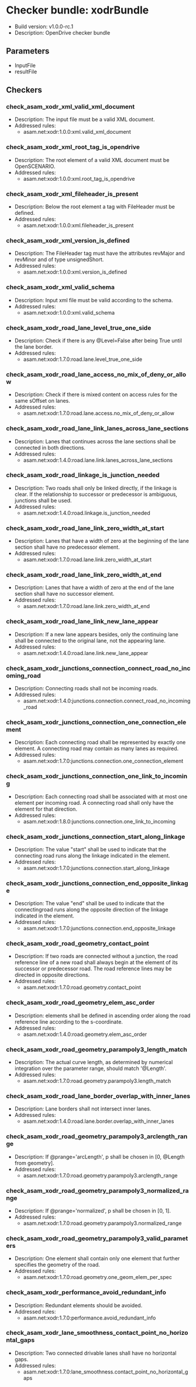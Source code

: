 # Checker bundle: xodrBundle

* Build version:  v1.0.0-rc.1
* Description:    OpenDrive checker bundle

## Parameters

* InputFile
* resultFile

## Checkers

### check_asam_xodr_xml_valid_xml_document

* Description: The input file must be a valid XML document.
* Addressed rules:
  * asam.net:xodr:1.0.0:xml.valid_xml_document

### check_asam_xodr_xml_root_tag_is_opendrive

* Description: The root element of a valid XML document must be OpenSCENARIO.
* Addressed rules:
  * asam.net:xodr:1.0.0:xml.root_tag_is_opendrive

### check_asam_xodr_xml_fileheader_is_present

* Description: Below the root element a tag with FileHeader must be defined.
* Addressed rules:
  * asam.net:xodr:1.0.0:xml.fileheader_is_present

### check_asam_xodr_xml_version_is_defined

* Description: The FileHeader tag must have the attributes revMajor and revMinor and of type unsignedShort.
* Addressed rules:
  * asam.net:xodr:1.0.0:xml.version_is_defined

### check_asam_xodr_xml_valid_schema

* Description: Input xml file must be valid according to the schema.
* Addressed rules:
  * asam.net:xodr:1.0.0:xml.valid_schema

### check_asam_xodr_road_lane_level_true_one_side

* Description: Check if there is any @Level=False after being True until the lane border.
* Addressed rules:
  * asam.net:xodr:1.7.0:road.lane.level_true_one_side

### check_asam_xodr_road_lane_access_no_mix_of_deny_or_allow

* Description: Check if there is mixed content on access rules for the same sOffset on lanes.
* Addressed rules:
  * asam.net:xodr:1.7.0:road.lane.access.no_mix_of_deny_or_allow

### check_asam_xodr_road_lane_link_lanes_across_lane_sections

* Description: Lanes that continues across the lane sections shall be connected in both directions.
* Addressed rules:
  * asam.net:xodr:1.4.0:road.lane.link.lanes_across_lane_sections

### check_asam_xodr_road_linkage_is_junction_needed

* Description: Two roads shall only be linked directly, if the linkage is clear. If the relationship to successor or predecessor is ambiguous, junctions shall be used.
* Addressed rules:
  * asam.net:xodr:1.4.0:road.linkage.is_junction_needed

### check_asam_xodr_road_lane_link_zero_width_at_start

* Description: Lanes that have a width of zero at the beginning of the lane section shall have no predecessor element.
* Addressed rules:
  * asam.net:xodr:1.7.0:road.lane.link.zero_width_at_start

### check_asam_xodr_road_lane_link_zero_width_at_end

* Description: Lanes that have a width of zero at the end of the lane section shall have no successor element.
* Addressed rules:
  * asam.net:xodr:1.7.0:road.lane.link.zero_width_at_end

### check_asam_xodr_road_lane_link_new_lane_appear

* Description: If a new lane appears besides, only the continuing lane shall be connected to the original lane, not the appearing lane.
* Addressed rules:
  * asam.net:xodr:1.4.0:road.lane.link.new_lane_appear

### check_asam_xodr_junctions_connection_connect_road_no_incoming_road

* Description: Connecting roads shall not be incoming roads.
* Addressed rules:
  * asam.net:xodr:1.4.0:junctions.connection.connect_road_no_incoming_road

### check_asam_xodr_junctions_connection_one_connection_element

* Description: Each connecting road shall be represented by exactly one element. A connecting road may contain as many lanes as required.
* Addressed rules:
  * asam.net:xodr:1.7.0:junctions.connection.one_connection_element

### check_asam_xodr_junctions_connection_one_link_to_incoming

* Description: Each connecting road shall be associated with at most one <connection> element per incoming road. A connecting road shall only have the <laneLink> element for that direction.
* Addressed rules:
  * asam.net:xodr:1.8.0:junctions.connection.one_link_to_incoming

### check_asam_xodr_junctions_connection_start_along_linkage

* Description: The value "start" shall be used to indicate that the connecting road runs along the linkage indicated in the element.
* Addressed rules:
  * asam.net:xodr:1.7.0:junctions.connection.start_along_linkage

### check_asam_xodr_junctions_connection_end_opposite_linkage

* Description: The value "end" shall be used to indicate that the connectingroad runs along the opposite direction of the linkage indicated in the element.
* Addressed rules:
  * asam.net:xodr:1.7.0:junctions.connection.end_opposite_linkage

### check_asam_xodr_road_geometry_contact_point

* Description: If two roads are connected without a junction, the road reference line of a new road shall always begin at the <contactPoint> element of its successor or predecessor road. The road reference lines may be directed in opposite directions.
* Addressed rules:
  * asam.net:xodr:1.7.0:road.geometry.contact_point

### check_asam_xodr_road_geometry_elem_asc_order

* Description: <geometry> elements shall be defined in ascending order along the road reference line according to the s-coordinate.
* Addressed rules:
  * asam.net:xodr:1.4.0:road.geometry.elem_asc_order

### check_asam_xodr_road_geometry_parampoly3_length_match

* Description: The actual curve length, as determined by numerical integration over the parameter range, should match '@Length'.
* Addressed rules:
  * asam.net:xodr:1.7.0:road.geometry.parampoly3.length_match

### check_asam_xodr_road_lane_border_overlap_with_inner_lanes

* Description: Lane borders shall not intersect inner lanes.
* Addressed rules:
  * asam.net:xodr:1.4.0:road.lane.border.overlap_with_inner_lanes

### check_asam_xodr_road_geometry_parampoly3_arclength_range

* Description: If @prange='arcLength', p shall be chosen in [0, @Length from geometry].
* Addressed rules:
  * asam.net:xodr:1.7.0:road.geometry.parampoly3.arclength_range

### check_asam_xodr_road_geometry_parampoly3_normalized_range

* Description: If @prange='normalized', p shall be chosen in [0, 1].
* Addressed rules:
  * asam.net:xodr:1.7.0:road.geometry.parampoly3.normalized_range

### check_asam_xodr_road_geometry_parampoly3_valid_parameters

* Description: One <geometry> element shall contain only one element that further specifies the geometry of the road.
* Addressed rules:
  * asam.net:xodr:1.7.0:road.geometry.one_geom_elem_per_spec

### check_asam_xodr_performance_avoid_redundant_info

* Description: Redundant elements should be avoided.
* Addressed rules:
  * asam.net:xodr:1.7.0:performance.avoid_redundant_info

### check_asam_xodr_lane_smoothness_contact_point_no_horizontal_gaps

* Description: Two connected drivable lanes shall have no horizontal gaps.
* Addressed rules:
  * asam.net:xodr:1.7.0:lane_smoothness.contact_point_no_horizontal_gaps
